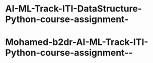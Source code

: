 # AI-ML-Track-ITI-DataStructure-Python-course-assignment-
# Mohamed-b2dr-AI-ML-Track-ITI-Python-course-assignment--
